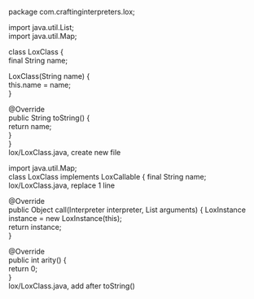 package com.craftinginterpreters.lox;

import java.util.List;               
import java.util.Map;                

class LoxClass {                     
  final String name;                 

  LoxClass(String name) {            
    this.name = name;                
  }                                  

  @Override                          
  public String toString() {         
    return name;                     
  }                                  
}                                    
lox/LoxClass.java, create new file


import java.util.Map;                  
class LoxClass implements LoxCallable {
  final String name;                   
lox/LoxClass.java, replace 1 line

@Override                                                            
  public Object call(Interpreter interpreter, List<Object> arguments) {
    LoxInstance instance = new LoxInstance(this);                      
    return instance;                                                   
  }

  @Override                                                            
  public int arity() {                                                 
    return 0;                                                          
  }                                                                    
lox/LoxClass.java, add after toString()

